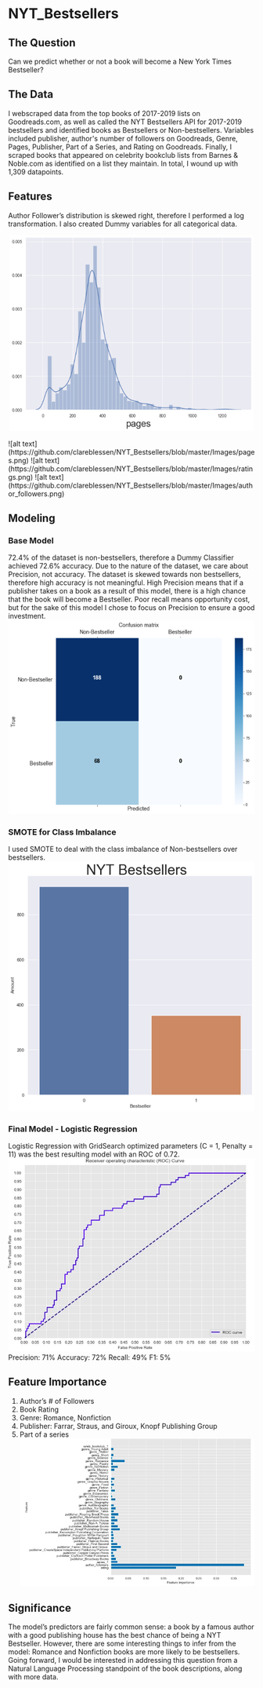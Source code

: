 # NYT_Bestsellers
## The Question
Can we predict whether or not a book will become a New York Times Bestseller?

## The Data
I webscraped data from the top books of 2017-2019 lists on Goodreads.com, as well as called the NYT Bestsellers API for 2017-2019 bestsellers and identified books as Bestsellers or Non-bestsellers. Variables included publisher, author's number of followers on Goodreads, Genre, Pages, Publisher, Part of a Series, and Rating on Goodreads. Finally, I scraped books that appeared on celebrity bookclub lists from Barnes & Noble.com as identified on a list they maintain. In total, I wound up with 1,309 datapoints.

## Features
Author Follower’s distribution is skewed right, therefore I performed a log transformation. I also created Dummy variables for all categorical data.
<p align="center">
  <img width="500" height="400" src="https://github.com/clareblessen/NYT_Bestsellers/blob/master/Images/pages.png">
</p>
![alt text](https://github.com/clareblessen/NYT_Bestsellers/blob/master/Images/pages.png) ![alt text](https://github.com/clareblessen/NYT_Bestsellers/blob/master/Images/ratings.png) ![alt text](https://github.com/clareblessen/NYT_Bestsellers/blob/master/Images/author_followers.png)

## Modeling
### Base Model
72.4% of the dataset is non-bestsellers, therefore a Dummy Classifier achieved 72.6% accuracy. Due to the nature of the dataset, we care about Precision, not accuracy. The dataset is skewed towards non bestsellers, therefore high accuracy is not meaningful. High Precision means that if a publisher takes on a book as a result of this model, there is a high chance that the book will become a Bestseller.
Poor recall means opportunity cost, but for the sake of this model I chose to focus on Precision to ensure a good investment.
![alt text](https://github.com/clareblessen/NYT_Bestsellers/blob/master/Images/baselinecm.png)

### SMOTE for Class Imbalance
I used SMOTE to deal with the class imbalance of Non-bestsellers over bestsellers.
![alt text](https://github.com/clareblessen/NYT_Bestsellers/blob/master/Images/class_imbalance.png)

### Final Model - Logistic Regression
Logistic Regression with GridSearch optimized parameters (C = 1, Penalty = 11) was the best resulting model with an ROC of 0.72.
![alt text](https://github.com/clareblessen/NYT_Bestsellers/blob/master/Images/ROCcurve.png)
Precision: 71%
Accuracy: 72%
Recall: 49%
F1: 5%

## Feature Importance
1. Author’s # of Followers
2. Book Rating
3. Genre: Romance, Nonfiction
4. Publisher: Farrar, Straus, and Giroux, Knopf Publishing Group
5. Part of a series
![alt text](https://github.com/clareblessen/NYT_Bestsellers/blob/master/Images/feature_importance.png)

## Significance
The model’s predictors are fairly common sense: a book by a famous author with a good publishing house has the best chance of being a NYT Bestseller. However, there are some interesting things to infer from the model: Romance and Nonfiction books are more likely to be bestsellers. Going forward, I would be interested in addressing this question from a Natural Language Processing standpoint of the book descriptions, along with more data.
